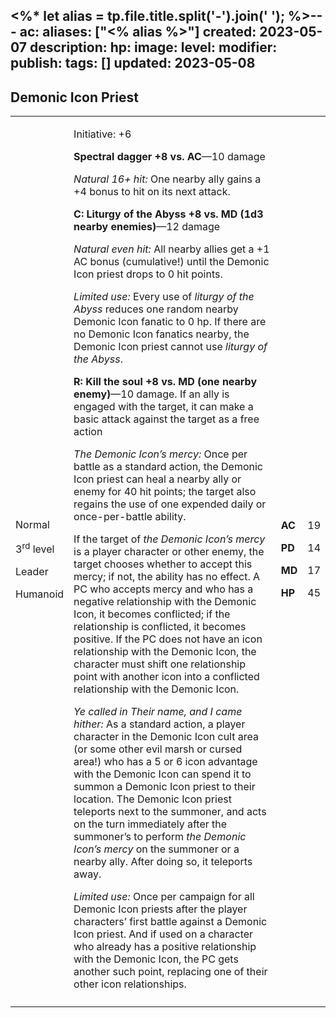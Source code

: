 <%* let alias = tp.file.title.split('-').join(' '); %>---
ac: 
aliases: ["<% alias %>"]
created: 2023-05-07
description: 
hp: 
image: 
level: 
modifier: 
publish: 
tags: []
updated: 2023-05-08
---

## Demonic Icon Priest

<table>
<colgroup>
<col style="width: 16%" />
<col style="width: 72%" />
<col style="width: 5%" />
<col style="width: 5%" />
</colgroup>
<tbody>
<tr class="odd">
<td><p>Normal</p>
<p>3<sup>rd</sup> level</p>
<p>Leader</p>
<p>Humanoid</p></td>
<td><p>Initiative: +6</p>
<p><strong>Spectral dagger +8 vs. AC</strong>—10 damage</p>
<p><em>Natural 16+ hit:</em> One nearby ally gains a +4 bonus to hit on
its next attack.</p>
<p><strong>C: Liturgy of the Abyss +8 vs. MD (1d3 nearby
enemies)</strong>—12 damage</p>
<p><em>Natural even hit:</em> All nearby allies get a +1 AC bonus
(cumulative!) until the Demonic Icon priest drops to 0 hit points.</p>
<p><em>Limited use:</em> Every use of <em>liturgy of the Abyss</em>
reduces one random nearby Demonic Icon fanatic to 0 hp. If there are no
Demonic Icon fanatics nearby, the Demonic Icon priest cannot use
<em>liturgy of the Abyss</em>.</p>
<p><strong>R: Kill the soul +8 vs. MD (one nearby enemy)</strong>—10
damage. If an ally is engaged with the target, it can make a basic
attack against the target as a free action</p>
<p><em>The Demonic Icon’s mercy:</em> Once per battle as a standard
action, the Demonic Icon priest can heal a nearby ally or enemy for 40
hit points; the target also regains the use of one expended daily or
once-per-battle ability.</p>
<p>If the target of <em>the Demonic Icon’s mercy</em> is a player
character or other enemy, the target chooses whether to accept this
mercy; if not, the ability has no effect. A PC who accepts mercy and who
has a negative relationship with the Demonic Icon, it becomes
conflicted; if the relationship is conflicted, it becomes positive. If
the PC does not have an icon relationship with the Demonic Icon, the
character must shift one relationship point with another icon into a
conflicted relationship with the Demonic Icon.</p>
<p><em>Ye called in Their name, and I came hither:</em> As a standard
action, a player character in the Demonic Icon cult area (or some other
evil marsh or cursed area!) who has a 5 or 6 icon advantage with the
Demonic Icon can spend it to summon a Demonic Icon priest to their
location. The Demonic Icon priest teleports next to the summoner, and
acts on the turn immediately after the summoner’s to perform <em>the
Demonic Icon’s mercy</em> on the summoner or a nearby ally. After doing
so, it teleports away.</p>
<p><em>Limited use:</em> Once per campaign for all Demonic Icon priests
after the player characters’ first battle against a Demonic Icon priest.
And if used on a character who already has a positive relationship with
the Demonic Icon, the PC gets another such point, replacing one of their
other icon relationships.</p></td>
<td><p><strong>AC</strong></p>
<p><strong>PD</strong></p>
<p><strong>MD</strong></p>
<p><strong>HP</strong></p></td>
<td><p>19</p>
<p>14</p>
<p>17</p>
<p>45</p></td>
</tr>
<tr class="even">
<td></td>
<td></td>
<td></td>
<td></td>
</tr>
</tbody>
</table>
